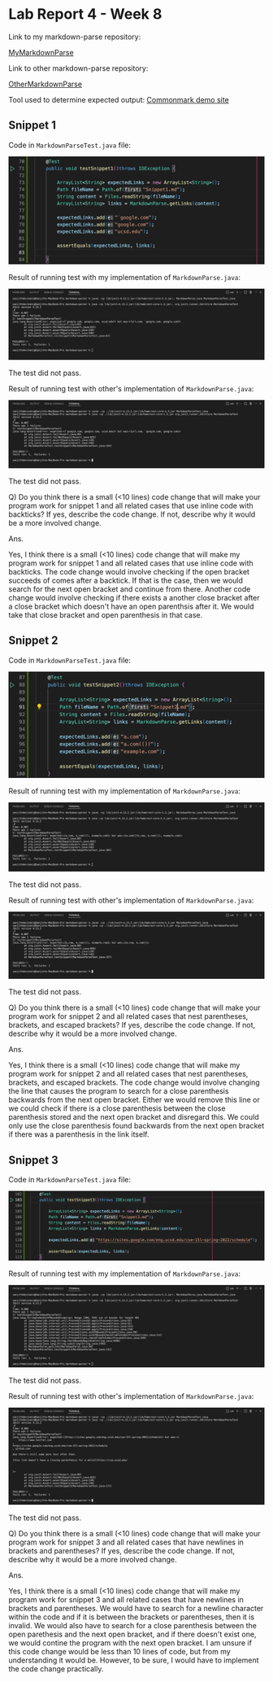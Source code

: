 # **Lab Report 4 - Week 8**

Link to my markdown-parse repository:

[MyMarkdownParse](https://github.com/sanjithdevineni/markdown-parser)

Link to other markdown-parse repository:

[OtherMarkdownParse](https://github.com/lithicarus/markdown-parser)

Tool used to determine expected output: [Commonmark demo site](https://spec.commonmark.org/dingus/)

## Snippet 1

Code in `MarkdownParseTest.java` file:

![SanjithTest1](SanjithTest1.png)

Result of running test with my implementation of `MarkdownParse.java`:

![MyTest1Result](MyTest1Result.png)

The test did not pass.

Result of running test with other's implementation of `MarkdownParse.java`:

![OtherTest1Result](OtherTest1Result.png)

The test did not pass.

Q) Do you think there is a small (<10 lines) code change that will make your program work for snippet 1 and all related cases that use inline code with backticks? If yes, describe the code change. If not, describe why it would be a more involved change.

Ans.

Yes, I think there is a small (<10 lines) code change that will make my program work for snippet 1 and all related cases that use inline code with backticks. The code change would involve checking if the open bracket succeeds of comes after a backtick. If that is the case, then we would search for the next open bracket and continue from there. Another code change would involve checking if there exists a another close bracket after a close bracket which doesn't have an open parenthsis after it. We would take that close bracket and open parenthesis in that case.

## Snippet 2

Code in `MarkdownParseTest.java` file:

![SanjithTest2](SanjithTest2.png)

Result of running test with my implementation of `MarkdownParse.java`:

![MyTest2Result](MyTest2Result.png)

The test did not pass.

Result of running test with other's implementation of `MarkdownParse.java`:

![OtherTest2Result](OtherTest2Result.png)

The test did not pass.

Q) Do you think there is a small (<10 lines) code change that will make your program work for snippet 2 and all related cases that nest parentheses, brackets, and escaped brackets? If yes, describe the code change. If not, describe why it would be a more involved change.

Ans.

Yes, I think there is a small (<10 lines) code change that will make my program work for snippet 2 and all related cases that nest parentheses, brackets, and escaped brackets. The code change would involve changing the line that causes the program to search for a close parenthesis backwards from the next open bracket. Either we would remove this line or we could check if there is a close parenthesis between the close parenthesis stored and the next open bracket and disregard this. We could only use the close parenthesis found backwards from the next open bracket if there was a parenthesis in the link itself.

## Snippet 3

Code in `MarkdownParseTest.java` file:

![SanjithTest3](SanjithTest3.png)

Result of running test with my implementation of `MarkdownParse.java`:

![MyTest3Result](MyTest3Result.png)

The test did not pass.

Result of running test with other's implementation of `MarkdownParse.java`:

![OtherTest3Result](OtherTest3Result.png)

The test did not pass.

Q) Do you think there is a small (<10 lines) code change that will make your program work for snippet 3 and all related cases that have newlines in brackets and parentheses? If yes, describe the code change. If not, describe why it would be a more involved change.

Ans.

Yes, I think there is a small (<10 lines) code change that will make my program work for snippet 3 and all related cases that have newlines in brackets and parentheses. We would have to search for a newline character within the code and if it is between the brackets or parentheses, then it is invalid. We would also have to search for a close parenthesis between the open parethesis and the next open bracket, and if there doesn't exist one, we would contine the program with the next open bracket. I am unsure if this code change would be less than 10 lines of code, but from my understanding it would be. However, to be sure, I would have to implement the code change practically.